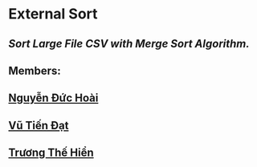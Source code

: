 # External Sort

## **_Sort Large File CSV with Merge Sort Algorithm._** 

## Members:
  ## [Nguyễn Đức Hoài](https://github.com/duch25)
  ## [Vũ Tiến Đạt](https://github.com/vtd182)
  ## [Trương Thế Hiển](https://github.com/Thehien0811)
